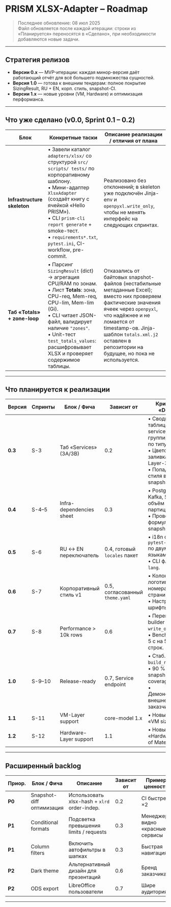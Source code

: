 # PRISM **XLSX-Adapter** – Roadmap

> Последнее обновление: 08 июл 2025  
> Файл обновляется после каждой итерации: строки из «Планируется» переносятся в «Сделано», при необходимости добавляются новые задачи.

---

## Стратегия релизов

* **Версии 0.x** — MVP-итерации: каждая минор-версия даёт работающий отчёт для всё большего подмножества сущностей.
* **Версия 1.0** — готова к внешним тендерам: полное покрытие SizingResult, RU + EN, корп. стиль, snapshot-CI.
* **Версии 1.x** — новые уровни (VM, Hardware) и оптимизация перформанса.

---

## Что **уже сделано** (v0.0, Sprint 0.1 – 0.2)

| Блок                          | Конкретные таски                                                                                                                                                                                                                                                                               | Описание реализации / отличия от плана |
|-------------------------------|------------------------------------------------------------------------------------------------------------------------------------------------------------------------------------------------------------------------------------------------------------------------------------------------|----------------------------------------|
| **Infrastructure skeleton**   | • Завели каталог `adapters/xlsx/` со структурой `src/ scripts/ tests/` по корпоративному шаблону.<br>• Мини-адаптер `XlsxAdapter` (создаёт книгу с ячейкой «Hello PRISM»).<br>• CLI `prism-cli report generate` + smoke-тест.<br>• `requirements*.txt`, `pytest.ini`, CI-workflow, pre-commit. | Реализовано без отклонений; в skeleton уже подключён Jinja-env и `openpyxl.write_only`, чтобы не менять интерфейс на следующих спринтах.                                                                                                                                       |
| **Таб «Totals» + zone-loop**  | • Парсинг `SizingResult` (dict) → агрегация CPU/RAM по зонам.<br>• Лист **Totals**: зона, CPU-req, Mem-req, CPU-lim, Mem-lim (Gi).<br>• CLI читает JSON-файл, валидирует наличие `"zones"`.<br>• Unit-тест `test_totals_values`: расшифровывает XLSX и проверяет содержимое таблицы.           | Отказались от байтовых snapshot-файлов (нестабильные метаданные Excel); вместо них проверяем фактические значения ячеек через `openpyxl`, что надёжнее и не ломается от timestamp-ов. Jinja-шаблон `totals.xml.j2` оставлен в репозитории на будущее, но пока не используется. |


---

## Что **планируется к реализации**

| Версия  | Спринты | Блок / Фича              | **Зависит от**                            | Критерии «Done»                                                                                                                  |
| ------- | ------- |--------------------------| ----------------------------------------- | -------------------------------------------------------------------------------------------------------------------------------- |
| **0.3** | S-3     | Таб «Services» (3A/3B)   | 0.2                                       | • Сводная таблица service-level с группировкой по типу.<br>• Цветовая заливка по Layer-3A / 3B.<br>• Попадание стиля в snapshot. |
| **0.4** | S-4–5   | Infra-dependencies sheet | 0.3                                       | • PostgreSQL, Kafka, S3 объём / партиции.<br>• Проверка формул в snapshot.                                                       |
| **0.5** | S-6     | RU ↔ EN переключатель    | 0.4, готовый `locales` пакет              | • i18n с `gettext`; `pytest-snapshot` по двум языкам.<br>• CLI флаг `--lang`.                                                    |
| **0.6** | S-7     | Корпоративный стиль v1   | 0.5, согласованный `theme.yaml`           | • Колонтитулы, логотип, номера страниц.<br>• Настроенные шрифты.                                                                 |
| **0.7** | S-8     | Performance > 10k rows   | 0.6                                       | • Перевод builder на `write_only=True`.<br>• Benchmark < 5 с на 50k строк.                                                       |
| **1.0** | S-9–10  | Release-ready            | 0.7, Service endpoint                     | • Стаб. API `build_report()`.<br>• 90 % unit + snapshot-coverage.<br>• Демонстрация внешнему заказчику.                          |
| **1.1** | S-11    | VM-Layer support         | core-model 1.x                            | • Новый лист «VM sizing».                                                                                                        |
| **1.2** | S-12    | Hardware-Layer support   | 1.1                                       | • Новый лист «Hardware Bill of Materials».                                                                                       |

---

## Расширенный backlog

| Приор. | Блок / Фича               | Описание                                     | **Зависит от** | Пример ценности                   |
| ------ | ------------------------- | -------------------------------------------- | -------------- | --------------------------------- |
| **P0** | Snapshot-diff оптимизация | Использовать xlsx-hash + `xlrd` order-indep. | 0.2            | CI быстрее ×2                     |
| **P1** | Conditional formats       | Подсветка превышения limits / requests       | 0.3            | Менеджеру видно «красные» сервисы |
| **P1** | Column filters            | Включить автофильтры в шапках                | 0.3            | Быстрая навигация                 |
| **P2** | Dark theme                | Альтернативный дизайн для презентаций        | 0.6            | Бренд заказчика                   |
| **P2** | ODS export                | LibreOffice пользователи                     | 0.7            | Шире аудитория                    |

---
